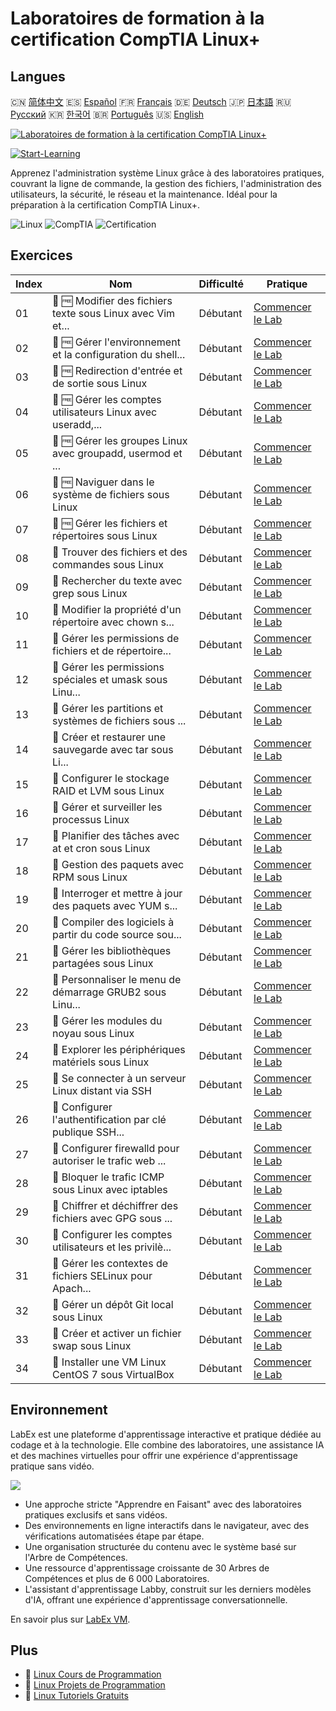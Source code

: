 # Laboratoires de formation à la certification CompTIA Linux+

## Langues

🇨🇳 [简体中文](README_zh.md) 🇪🇸 [Español](README_es.md) 🇫🇷 [Français](README_fr.md) 🇩🇪 [Deutsch](README_de.md) 🇯🇵 [日本語](README_ja.md) 🇷🇺 [Русский](README_ru.md) 🇰🇷 [한국어](README_ko.md) 🇧🇷 [Português](README_pt.md) 🇺🇸 [English](README.md) 

[![Laboratoires de formation à la certification CompTIA Linux+](https://cover-creator.labex.io/comptia-linux-plus-training-labs.png?lang=fr)](https://labex.io/fr/courses/comptia-linux-plus-training-labs)

[![Start-Learning](https://img.shields.io/badge/Start-Learning-whitesmoke?style=for-the-badge)](https://labex.io/fr/courses/comptia-linux-plus-training-labs)

Apprenez l'administration système Linux grâce à des laboratoires pratiques, couvrant la ligne de commande, la gestion des fichiers, l'administration des utilisateurs, la sécurité, le réseau et la maintenance. Idéal pour la préparation à la certification CompTIA Linux+.

![Linux](https://img.shields.io/badge/Linux-whitesmoke?style=for-the-badge&logo=linux)
![CompTIA](https://img.shields.io/badge/CompTIA-whitesmoke?style=for-the-badge&logo=comptia)
![Certification](https://img.shields.io/badge/Certification-whitesmoke?style=for-the-badge&logo=certification)


## Exercices

|   Index | Nom                                                         | Difficulté   | Pratique                                                                                                                                                |
|---------|-------------------------------------------------------------|--------------|---------------------------------------------------------------------------------------------------------------------------------------------------------|
|      01 | 📖 🆓 Modifier des fichiers texte sous Linux avec Vim et... | Débutant     | <a target='_blank' href='https://labex.io/fr/tutorials/comptia-edit-text-files-in-linux-with-vim-and-nano-591076'>Commencer le Lab</a>                  |
|      02 | 📖 🆓 Gérer l'environnement et la configuration du shell... | Débutant     | <a target='_blank' href='https://labex.io/fr/tutorials/comptia-manage-shell-environment-and-configuration-in-linux-590838'>Commencer le Lab</a>         |
|      03 | 📖 🆓 Redirection d'entrée et de sortie sous Linux          | Débutant     | <a target='_blank' href='https://labex.io/fr/tutorials/comptia-redirecting-input-and-output-in-linux-590840'>Commencer le Lab</a>                       |
|      04 | 📖 🆓 Gérer les comptes utilisateurs Linux avec useradd,... | Débutant     | <a target='_blank' href='https://labex.io/fr/tutorials/comptia-manage-linux-user-accounts-with-useradd-usermod-and-userdel-590837'>Commencer le Lab</a> |
|      05 | 📖 🆓 Gérer les groupes Linux avec groupadd, usermod et ... | Débutant     | <a target='_blank' href='https://labex.io/fr/tutorials/comptia-manage-linux-groups-with-groupadd-usermod-and-groupdel-590836'>Commencer le Lab</a>      |
|      06 | 📖 🆓 Naviguer dans le système de fichiers sous Linux       | Débutant     | <a target='_blank' href='https://labex.io/fr/tutorials/comptia-navigate-the-filesystem-in-linux-590971'>Commencer le Lab</a>                            |
|      07 | 📖 🆓 Gérer les fichiers et répertoires sous Linux          | Débutant     | <a target='_blank' href='https://labex.io/fr/tutorials/comptia-manage-files-and-directories-in-linux-590835'>Commencer le Lab</a>                       |
|      08 | 📖  Trouver des fichiers et des commandes sous Linux        | Débutant     | <a target='_blank' href='https://labex.io/fr/tutorials/comptia-find-files-and-commands-in-linux-590834'>Commencer le Lab</a>                            |
|      09 | 📖  Rechercher du texte avec grep sous Linux                | Débutant     | <a target='_blank' href='https://labex.io/fr/tutorials/comptia-search-text-with-grep-in-linux-590841'>Commencer le Lab</a>                              |
|      10 | 📖  Modifier la propriété d'un répertoire avec chown s...   | Débutant     | <a target='_blank' href='https://labex.io/fr/tutorials/comptia-modify-directory-ownership-with-chown-in-linux-590847'>Commencer le Lab</a>              |
|      11 | 📖  Gérer les permissions de fichiers et de répertoire...   | Débutant     | <a target='_blank' href='https://labex.io/fr/tutorials/comptia-manage-file-and-directory-permissions-in-linux-590844'>Commencer le Lab</a>              |
|      12 | 📖  Gérer les permissions spéciales et umask sous Linu...   | Débutant     | <a target='_blank' href='https://labex.io/fr/tutorials/linux-manage-special-permissions-and-umask-in-linux-590846'>Commencer le Lab</a>                 |
|      13 | 📖  Gérer les partitions et systèmes de fichiers sous ...   | Débutant     | <a target='_blank' href='https://labex.io/fr/tutorials/comptia-manage-linux-partitions-and-filesystems-590845'>Commencer le Lab</a>                     |
|      14 | 📖  Créer et restaurer une sauvegarde avec tar sous Li...   | Débutant     | <a target='_blank' href='https://labex.io/fr/tutorials/comptia-create-and-restore-a-backup-with-tar-in-linux-590843'>Commencer le Lab</a>               |
|      15 | 📖  Configurer le stockage RAID et LVM sous Linux           | Débutant     | <a target='_blank' href='https://labex.io/fr/tutorials/comptia-configure-raid-and-lvm-storage-in-linux-590842'>Commencer le Lab</a>                     |
|      16 | 📖  Gérer et surveiller les processus Linux                 | Débutant     | <a target='_blank' href='https://labex.io/fr/tutorials/comptia-manage-and-monitor-linux-processes-590864'>Commencer le Lab</a>                          |
|      17 | 📖  Planifier des tâches avec at et cron sous Linux         | Débutant     | <a target='_blank' href='https://labex.io/fr/tutorials/comptia-schedule-tasks-with-at-and-cron-in-linux-590870'>Commencer le Lab</a>                    |
|      18 | 📖  Gestion des paquets avec RPM sous Linux                 | Débutant     | <a target='_blank' href='https://labex.io/fr/tutorials/rhel-managing-packages-with-rpm-in-linux-590868'>Commencer le Lab</a>                            |
|      19 | 📖  Interroger et mettre à jour des paquets avec YUM s...   | Débutant     | <a target='_blank' href='https://labex.io/fr/tutorials/rhel-query-and-update-packages-with-yum-in-linux-590869'>Commencer le Lab</a>                    |
|      20 | 📖  Compiler des logiciels à partir du code source sou...   | Débutant     | <a target='_blank' href='https://labex.io/fr/tutorials/comptia-build-software-from-source-code-in-linux-590853'>Commencer le Lab</a>                    |
|      21 | 📖  Gérer les bibliothèques partagées sous Linux            | Débutant     | <a target='_blank' href='https://labex.io/fr/tutorials/comptia-manage-shared-libraries-in-linux-590867'>Commencer le Lab</a>                            |
|      22 | 📖  Personnaliser le menu de démarrage GRUB2 sous Linu...   | Débutant     | <a target='_blank' href='https://labex.io/fr/tutorials/comptia-customize-the-grub2-boot-menu-in-linux-590859'>Commencer le Lab</a>                      |
|      23 | 📖  Gérer les modules du noyau sous Linux                   | Débutant     | <a target='_blank' href='https://labex.io/fr/tutorials/comptia-manage-kernel-modules-in-linux-590865'>Commencer le Lab</a>                              |
|      24 | 📖  Explorer les périphériques matériels sous Linux         | Débutant     | <a target='_blank' href='https://labex.io/fr/tutorials/comptia-explore-hardware-devices-in-linux-590861'>Commencer le Lab</a>                           |
|      25 | 📖  Se connecter à un serveur Linux distant via SSH         | Débutant     | <a target='_blank' href='https://labex.io/fr/tutorials/linux-connect-to-a-remote-linux-server-using-ssh-590857'>Commencer le Lab</a>                    |
|      26 | 📖  Configurer l'authentification par clé publique SSH...   | Débutant     | <a target='_blank' href='https://labex.io/fr/tutorials/comptia-configure-ssh-public-key-authentication-in-linux-590855'>Commencer le Lab</a>            |
|      27 | 📖  Configurer firewalld pour autoriser le trafic web ...   | Débutant     | <a target='_blank' href='https://labex.io/fr/tutorials/comptia-configure-firewalld-to-allow-web-traffic-in-linux-590854'>Commencer le Lab</a>           |
|      28 | 📖  Bloquer le trafic ICMP sous Linux avec iptables         | Débutant     | <a target='_blank' href='https://labex.io/fr/tutorials/comptia-block-icmp-traffic-in-linux-using-iptables-590852'>Commencer le Lab</a>                  |
|      29 | 📖  Chiffrer et déchiffrer des fichiers avec GPG sous ...   | Débutant     | <a target='_blank' href='https://labex.io/fr/tutorials/comptia-encrypt-and-decrypt-files-with-gpg-in-linux-590860'>Commencer le Lab</a>                 |
|      30 | 📖  Configurer les comptes utilisateurs et les privilè...   | Débutant     | <a target='_blank' href='https://labex.io/fr/tutorials/comptia-configure-user-accounts-and-sudo-privileges-in-linux-590856'>Commencer le Lab</a>        |
|      31 | 📖  Gérer les contextes de fichiers SELinux pour Apach...   | Débutant     | <a target='_blank' href='https://labex.io/fr/tutorials/comptia-manage-selinux-file-contexts-for-apache-in-linux-590866'>Commencer le Lab</a>            |
|      32 | 📖  Gérer un dépôt Git local sous Linux                     | Débutant     | <a target='_blank' href='https://labex.io/fr/tutorials/comptia-manage-a-local-git-repository-in-linux-590863'>Commencer le Lab</a>                      |
|      33 | 📖  Créer et activer un fichier swap sous Linux             | Débutant     | <a target='_blank' href='https://labex.io/fr/tutorials/comptia-create-and-activate-a-swap-file-in-linux-590858'>Commencer le Lab</a>                    |
|      34 | 📖  Installer une VM Linux CentOS 7 sous VirtualBox         | Débutant     | <a target='_blank' href='https://labex.io/fr/tutorials/comptia-install-a-centos-7-linux-vm-in-virtualbox-590862'>Commencer le Lab</a>                   |

## Environnement

LabEx est une plateforme d'apprentissage interactive et pratique dédiée au codage et à la technologie. Elle combine des laboratoires, une assistance IA et des machines virtuelles pour offrir une expérience d'apprentissage pratique sans vidéo.

![](https://tutorial-screenshot.getvm.io/images/vm-1725247253.png)

- Une approche stricte "Apprendre en Faisant" avec des laboratoires pratiques exclusifs et sans vidéos.
- Des environnements en ligne interactifs dans le navigateur, avec des vérifications automatisées étape par étape.
- Une organisation structurée du contenu avec le système basé sur l'Arbre de Compétences.
- Une ressource d'apprentissage croissante de 30 Arbres de Compétences et plus de 6 000 Laboratoires.
- L'assistant d'apprentissage Labby, construit sur les derniers modèles d'IA, offrant une expérience d'apprentissage conversationnelle.

En savoir plus sur [LabEx VM](https://support.labex.io/using-labex/virtual-machine).

## Plus

- 🔗 [Linux Cours de Programmation](https://github.com/labex-labs/awesome-programming-courses)
- 🔗 [Linux Projets de Programmation](https://github.com/labex-labs/awesome-programming-projects)
- 🔗 [Linux Tutoriels Gratuits](https://github.com/labex-labs/linux-free-tutorials)

